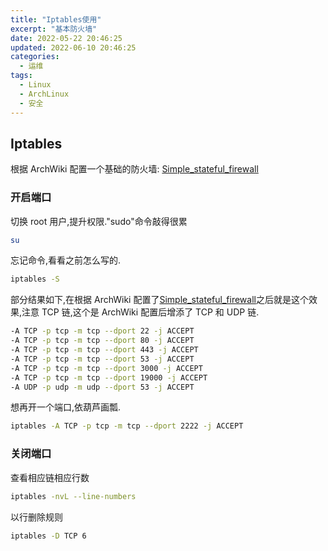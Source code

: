 ```yaml
---
title: "Iptables使用"
excerpt: "基本防火墙"
date: 2022-05-22 20:46:25
updated: 2022-06-10 20:46:25
categories: 
  - 运维
tags:
  - Linux
  - ArchLinux
  - 安全
---
```


## Iptables

根据 ArchWiki 配置一个基础的防火墙: [Simple_stateful_firewall](https://wiki.archlinux.org/title/Simple_stateful_firewall#Prerequisites)

### 开启端口

切换 root 用户,提升权限."sudo"命令敲得很累

```bash
su
```

忘记命令,看看之前怎么写的.

```bash
iptables -S
```

部分结果如下,在根据 ArchWiki 配置了[Simple_stateful_firewall](https://wiki.archlinux.org/title/Simple_stateful_firewall#Prerequisites)之后就是这个效果,注意 TCP 链,这个是 ArchWiki 配置后增添了 TCP 和 UDP 链.

```bash
-A TCP -p tcp -m tcp --dport 22 -j ACCEPT
-A TCP -p tcp -m tcp --dport 80 -j ACCEPT
-A TCP -p tcp -m tcp --dport 443 -j ACCEPT
-A TCP -p tcp -m tcp --dport 53 -j ACCEPT
-A TCP -p tcp -m tcp --dport 3000 -j ACCEPT
-A TCP -p tcp -m tcp --dport 19000 -j ACCEPT
-A UDP -p udp -m udp --dport 53 -j ACCEPT
```

想再开一个端口,依葫芦画瓢.

```bash
iptables -A TCP -p tcp -m tcp --dport 2222 -j ACCEPT
```

### 关闭端口

查看相应链相应行数

```bash
iptables -nvL --line-numbers
```

以行删除规则

```bash
iptables -D TCP 6
```
